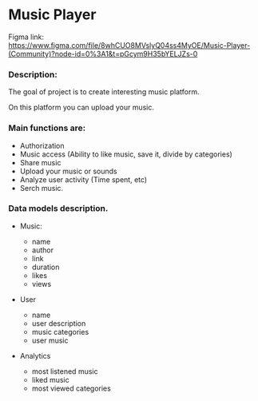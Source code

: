# Music Player

Figma link:
https://www.figma.com/file/8whCUO8MVslyQ04ss4MyOE/Music-Player-(Community)?node-id=0%3A1&t=pGcym9H35bYELJZs-0

### Description:

The goal of project is to create interesting music platform.

On this platform you can upload your music.

### Main functions are:
- Authorization
- Music access (Ability to like music, save it, divide by categories)
- Share music
- Upload your music or sounds
- Analyze user activity (Time spent, etc)
- Serch music.

### Data models description.

- Music:
    - name
    - author
    - link
    - duration
    - likes 
    - views

- User
    - name
    - user description
    - music categories
    - user music

- Analytics
    - most listened music
    - liked music
    - most viewed categories
